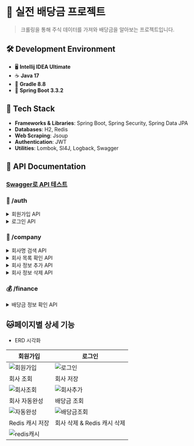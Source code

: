 # 🏦 실전 배당금 프로젝트

> 크롤링을 통해 주식 데이터를 가져와 배당금을 알아보는 프로젝트입니다.

## 🛠️ Development Environment
- 🖥️ **Intellij IDEA Ultimate**
- ☕ **Java 17**
- 🔧 **Gradle 8.8**
- 🌱 **Spring Boot 3.3.2**

## 🧰 Tech Stack
- **Frameworks & Libraries**: Spring Boot, Spring Security, Spring Data JPA
- **Databases**: H2, Redis
- **Web Scraping**: Jsoup
- **Authentication**: JWT
- **Utilities**: Lombok, Sl4J, Logback, Swagger

## 📖 API Documentation 
### [Swagger로 API 테스트](http://localhost:8080/swagger-ui/index.html)


### 🔐 /auth
<details>
<summary>회원가입 API</summary>
  
- **POST** /signup
  - 중복 ID는 허용하지 않음
  - 패스워드는 암호화된 형태로 저장됨
</details>

<details>
<summary>로그인 API</summary>

- **POST** /signin
  - 로그인 API
  - 회원가입이 되어있고, 아이디/패스워드가 일치하는 경우 JWT 발급
</details>

### 🏢 /company
<details>
<summary>회사명 검색 API</summary>

- **GET** /autocomplete
  - 검색하고자 하는 prefix를 입력값으로 받고, 해당 prefix로 검색되는 회사명 리스트 중 10개 반환
  - `keyword` 파라미터로 배당금 이름을 검색하면 `{result:["O","OAS",...]}` 와 같이 해당 글이 들어간 배당금 키워드를 반환
</details>

<details>
<summary>회사 목록 확인 API</summary>

- **GET**
  - 서비스에서 관리하고 있는 모든 회사 목록을 반환
  - 반환 결과는 Page 인터페이스 형태
  - `{result : [{companyName: "좋은회사", ticker : "GOOD"}, {companyName:"a", ticker:"b"}, ...]}`
</details>

<details>
<summary>회사 정보 추가 API</summary>

- **POST**
  - 추가하고자 하는 회사의 `ticker`를 입력받아 해당 회사 정보를 스크래핑, 저장
  - 이미 보유하고 있는 회사의 경우 400 status 코드와 에러메세지 반환
  - 존재하지 않는 회사 `ticker`일 경우 400 status 코드와 에러메세지 반환
  - `{ticker : "GOOD"}` ticker 파라미터로 받아주세요
  - DB에 `{ticker : "GOOD", companyName : "좋은회사"}` 이렇게 저장합니다
</details>

<details>
<summary>회사 정보 삭제 API</summary>

- **DELETE** /{ticker}
  - `ticker`에 해당하는 회사 정보 삭제
  - 삭제 시 회사의 배당금 정보와 캐시도 모두 삭제
</details>

### 💰 /finance
<details>
<summary>배당금 정보 확인 API</summary>

- **GET** /dividend/{companyName}
  - 회사명을 받아 회사 메타 정보와 배당금 정보를 반환
  - 잘못된 회사명이 입력으로 들어온 경우 400 status 코드와 에러메세지 반환
  - `{companyName : "좋은회사", dividend :[{date:"2023.10.29", price:"2.00", ...}]}`
</details>

## 🐱페이지별 상세 기능
- ERD 시각화

|회원가입|로그인|
|------|---|
|![회원가입](https://github.com/user-attachments/assets/fb50cdd7-4df6-4386-aae1-a5b726e1f4f9)|![로그인](https://github.com/user-attachments/assets/7718eb31-4ee7-4a58-ba41-6bec7f6a733d)|
|회사 조회|회사 저장|
|![회사조회](https://github.com/user-attachments/assets/d99f6fa6-fdce-4dc0-ab79-3aaf6b48e1e4)|![회사추가](https://github.com/user-attachments/assets/f7b93202-eb4b-4b8a-90a5-ff56747148e9)|
|회사 자동완성|배당금 조회|
|![자동완성](https://github.com/user-attachments/assets/e4be95ef-ec9d-4801-9e11-df4f270a56af)|![배당금조회](https://github.com/user-attachments/assets/33b4fef4-b834-40c9-bbf3-8a633abd504a)|
|Redis 캐시 저장|회사 삭제 & Redis 캐시 삭제|
|![redis캐시](https://github.com/user-attachments/assets/4171494f-b3da-4d72-8cb9-8655c3c736f2)||
